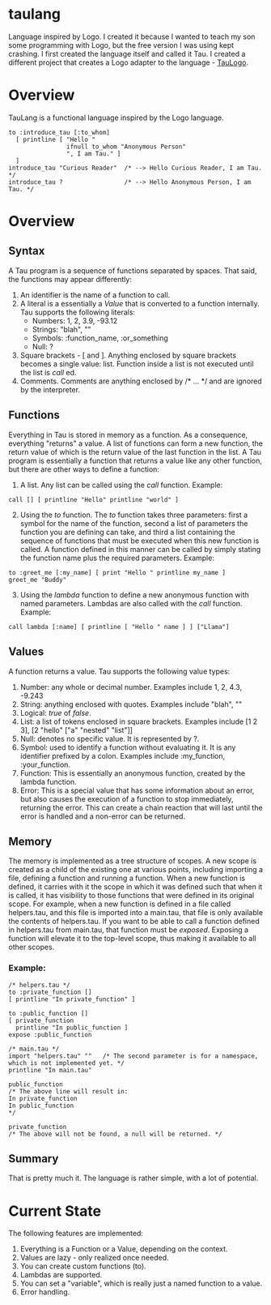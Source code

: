 # taulang
Language inspired by Logo.
I created it because I wanted to teach my son some programming with Logo, but the free version I was using kept crashing. I first created the language itself and called it Tau. I created a different project that creates a Logo adapter to the language - [TauLogo](https://github.com/charlvj/taulogo).

# Overview
TauLang is a functional language inspired by the Logo language.

```
to :introduce_tau [:to_whom]
  [ printline [ "Hello " 
                ifnull to_whom "Anonymous Person" 
                ", I am Tau." ]
  ]
introduce_tau "Curious Reader"  /* --> Hello Curious Reader, I am Tau.   */
introduce_tau ?                 /* --> Hello Anonymous Person, I am Tau. */
```

# Overview

## Syntax
A Tau program is a sequence of functions separated by spaces. That said, the functions may appear differently:
1) An identifier is the name of a function to call.
2) A literal is a essentially a _Value_ that is converted to a function internally. Tau supports the following literals:
   * Numbers: 1, 2, 3.9, -93.12
   * Strings: "blah", ""
   * Symbols: :function_name, :or_something
   * Null: ?
3) Square brackets - [ and ]. Anything enclosed by square brackets becomes a single value: list. Function inside a list is not executed until the list is _call_ ed.
4) Comments. Comments are anything enclosed by /* ... */ and are ignored by the interpreter.


## Functions
Everything in Tau is stored in memory as a function. As a consequence, everything "returns" a value. A list of functions can form a new function, the return value of which is the return value of the last function in the list. A Tau program is essentially a function that returns a value like any other function, but there are other ways to define a function:
1) A list. Any list can be called using the _call_ function. Example:
```
call [] [ printline "Hello" printline "world" ]
```
2) Using the _to_ function. The _to_ function takes three parameters: first a symbol for the name of the function, second a list of parameters the function you are defining can take, and third a list containing the sequence of functions that must be executed when this new function is called. A function defined in this manner can be called by simply stating the function name plus the required parameters. Example:
```
to :greet_me [:my_name] [ print "Hello " printline my_name ]
greet_me "Buddy"
```
3) Using the _lambda_ function to define a new anonymous function with named parameters. Lambdas are also called with the _call_ function. Example:
```
call lambda [:name] [ printline [ "Hello " name ] ] ["Llama"]
```

## Values
A function returns a value. Tau supports the following value types:
1) Number: any whole or decimal number. Examples include 1, 2, 4.3, -9.243
2) String: anything enclosed with quotes. Examples include "blah", ""
3) Logical: _true_ of _false_.
4) List: a list of tokens enclosed in square brackets. Examples include [1 2 3], [2 "hello" ["a" "nested" "list"]]
5) Null: denotes no specific value. It is represented by ?.
6) Symbol: used to identify a function without evaluating it. It is any identifier prefixed by a colon. Examples include :my_function, :your_function.
7) Function: This is essentially an anonymous function, created by the lambda function.
8) Error: This is a special value that has some information about an error, but also causes the execution of a function to stop immediately, returning the error. This can create a chain reaction that will last until the error is handled and a non-error can be returned.

## Memory
The memory is implemented as a tree structure of scopes. A new scope is created as a child of the existing one at various points, including importing a file, defining a function and running a function. When a new function is defined, it carries with it the scope in which it was defined such that when it is called, it has visibility to those functions that were defined in its original scope. For example, when a new function is defined in a file called helpers.tau, and this file is imported into a main.tau, that file is only available the contents of helpers.tau. If you want to be able to call a function defined in helpers.tau from main.tau, that function must be _exposed_. Exposing a function will elevate it to the top-level scope, thus making it available to all other scopes.
### Example:
```
/* helpers.tau */
to :private_function []
[ printline "In private_function" ]

to :public_function []
[ private_function
  printline "In public_function ]
expose :public_function
```
```
/* main.tau */
import "helpers.tau" ""   /* The second parameter is for a namespace, which is not implemented yet. */
printline "In main.tau"

public_function  
/* The above line will result in:
In private_function
In public_function
*/

private_function
/* The above will not be found, a null will be returned. */
```

## Summary
That is pretty much it. The language is rather simple, with a lot of potential.

# Current State
The following features are implemented:
1) Everything is a Function or a Value, depending on the context.
2) Values are lazy - only realized once needed.
3) You can create custom functions (to).
4) Lambdas are supported.
5) You can set a "variable", which is really just a named function to a value.
6) Error handling.
